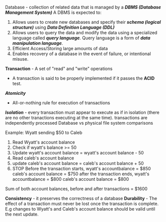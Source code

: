 Database - collection of related data that is managed by a ***DBMS (Database Management System)***
A DBMS is expected to: 
1. Allows users to create new databases and specify their ***schema (logical structure)*** using ***Data Definition Language (DDL)***
2. Allows users to query the data and modify the data using a specialized language called ***query language***. Query language is a form of ***data manipulation language***. 
3. Efficient Access/Storing large amounts of data 
4. Enables recovery of a database in the event of failure, or intentional misuse.

**Transaction** - A set of "read" and "write" operations 
- A transaction is said to be properly implemented if it passes the **ACID** test. 

***Atomicity***
- All-or-nothing rule for execution of transactions

***Isolation*** - every transaction must appear to execute as if in isolation (there are no other tranactions executing at the same time). transactions are independently processed 
Database vs physical file system comparisons

Example: Wyatt sending $50 to Caleb
1. Read Wyatt's account balance
2. Check if wyatt's balance >= 50 
3. Update wyatt's account balance = wyatt's account balance - 50
4. Read caleb's account balance
5. update caleb's account balance = caleb's account balance + 50 
6. STOP 
Before the transaction starts, wyatt's accountbalance = $850 
caleb's account balance = $750
after the transaction ends, wyatt's accountbalance = $800
caleb's account balance = $800

Sum of both account balances, before and after transactions = $1600 

**Consistency** - it preserves the correctness of a database
**Durability** - The effect of a transaction must never be lost once the transaction is complete. E.g changes to Wyatt's and Caleb's account balance should be valid until the next update. 
